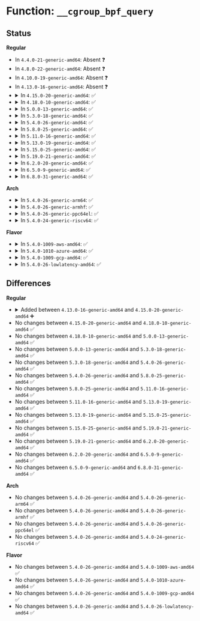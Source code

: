 # Function: <code>__cgroup_bpf_query</code>

## Status
<b>Regular</b>
<ul>
<li>
In <code>4.4.0-21-generic-amd64</code>: Absent ❓
</li>
<li>
In <code>4.8.0-22-generic-amd64</code>: Absent ❓
</li>
<li>
In <code>4.10.0-19-generic-amd64</code>: Absent ❓
</li>
<li>
In <code>4.13.0-16-generic-amd64</code>: Absent ❓
</li>
<li>
<details>
<summary>In <code>4.15.0-20-generic-amd64</code>: ✅</summary>

```c
int __cgroup_bpf_query(struct cgroup * cgrp, const union bpf_attr * attr, union bpf_attr * uattr)
```

```json
{
  "name": "__cgroup_bpf_query",
  "collision_type": "Unique Global",
  "inline_type": "No",
  "funcs": [
    {
      "addr": 18446744071580626480,
      "name": "__cgroup_bpf_query",
      "external": true,
      "loc": "kernel/bpf/cgroup.c:386",
      "file": "kernel/bpf/cgroup.c",
      "inline": "seen, unknown",
      "caller_inline": [],
      "caller_func": [
        "kernel/cgroup/cgroup.c:cgroup_bpf_query"
      ]
    }
  ],
  "symbols": [
    {
      "addr": 18446744071580626480,
      "name": "__cgroup_bpf_query",
      "section": ".text",
      "bind": "STB_GLOBAL",
      "size": 441
    }
  ]
}
```
</details>
</li>
<li>
<details>
<summary>In <code>4.18.0-10-generic-amd64</code>: ✅</summary>

```c
int __cgroup_bpf_query(struct cgroup * cgrp, const union bpf_attr * attr, union bpf_attr * uattr)
```

```json
{
  "name": "__cgroup_bpf_query",
  "collision_type": "Unique Global",
  "inline_type": "No",
  "funcs": [
    {
      "addr": 18446744071580755168,
      "name": "__cgroup_bpf_query",
      "external": true,
      "loc": "kernel/bpf/cgroup.c:385",
      "file": "kernel/bpf/cgroup.c",
      "inline": "seen, unknown",
      "caller_inline": [],
      "caller_func": [
        "kernel/cgroup/cgroup.c:cgroup_bpf_query"
      ]
    }
  ],
  "symbols": [
    {
      "addr": 18446744071580755168,
      "name": "__cgroup_bpf_query",
      "section": ".text",
      "bind": "STB_GLOBAL",
      "size": 438
    }
  ]
}
```
</details>
</li>
<li>
<details>
<summary>In <code>5.0.0-13-generic-amd64</code>: ✅</summary>

```c
int __cgroup_bpf_query(struct cgroup * cgrp, const union bpf_attr * attr, union bpf_attr * uattr)
```

```json
{
  "name": "__cgroup_bpf_query",
  "collision_type": "Unique Global",
  "inline_type": "No",
  "funcs": [
    {
      "addr": 18446744071580820080,
      "name": "__cgroup_bpf_query",
      "external": true,
      "loc": "kernel/bpf/cgroup.c:436",
      "file": "kernel/bpf/cgroup.c",
      "inline": "seen, unknown",
      "caller_inline": [],
      "caller_func": [
        "kernel/cgroup/cgroup.c:cgroup_bpf_query"
      ]
    }
  ],
  "symbols": [
    {
      "addr": 18446744071580820080,
      "name": "__cgroup_bpf_query",
      "section": ".text",
      "bind": "STB_GLOBAL",
      "size": 444
    }
  ]
}
```
</details>
</li>
<li>
<details>
<summary>In <code>5.3.0-18-generic-amd64</code>: ✅</summary>

```c
int __cgroup_bpf_query(struct cgroup * cgrp, const union bpf_attr * attr, union bpf_attr * uattr)
```

```json
{
  "name": "__cgroup_bpf_query",
  "collision_type": "Unique Global",
  "inline_type": "No",
  "funcs": [
    {
      "addr": 18446744071580914656,
      "name": "__cgroup_bpf_query",
      "external": true,
      "loc": "kernel/bpf/cgroup.c:491",
      "file": "kernel/bpf/cgroup.c",
      "inline": "seen, unknown",
      "caller_inline": [],
      "caller_func": [
        "kernel/cgroup/cgroup.c:cgroup_bpf_query"
      ]
    }
  ],
  "symbols": [
    {
      "addr": 18446744071580914656,
      "name": "__cgroup_bpf_query",
      "section": ".text",
      "bind": "STB_GLOBAL",
      "size": 444
    }
  ]
}
```
</details>
</li>
<li>
<details>
<summary>In <code>5.4.0-26-generic-amd64</code>: ✅</summary>

```c
int __cgroup_bpf_query(struct cgroup * cgrp, const union bpf_attr * attr, union bpf_attr * uattr)
```

```json
{
  "name": "__cgroup_bpf_query",
  "collision_type": "Unique Global",
  "inline_type": "No",
  "funcs": [
    {
      "addr": 18446744071580968112,
      "name": "__cgroup_bpf_query",
      "external": true,
      "loc": "kernel/bpf/cgroup.c:501",
      "file": "kernel/bpf/cgroup.c",
      "inline": "seen, unknown",
      "caller_inline": [],
      "caller_func": [
        "kernel/cgroup/cgroup.c:cgroup_bpf_query"
      ]
    }
  ],
  "symbols": [
    {
      "addr": 18446744071580968112,
      "name": "__cgroup_bpf_query",
      "section": ".text",
      "bind": "STB_GLOBAL",
      "size": 444
    }
  ]
}
```
</details>
</li>
<li>
<details>
<summary>In <code>5.8.0-25-generic-amd64</code>: ✅</summary>

```c
int __cgroup_bpf_query(struct cgroup * cgrp, const union bpf_attr * attr, union bpf_attr * uattr)
```

```json
{
  "name": "__cgroup_bpf_query",
  "collision_type": "Unique Global",
  "inline_type": "No",
  "funcs": [
    {
      "addr": 18446744071581130432,
      "name": "__cgroup_bpf_query",
      "external": true,
      "loc": "kernel/bpf/cgroup.c:701",
      "file": "kernel/bpf/cgroup.c",
      "inline": "seen, unknown",
      "caller_inline": [],
      "caller_func": [
        "kernel/cgroup/cgroup.c:cgroup_bpf_query"
      ]
    }
  ],
  "symbols": [
    {
      "addr": 18446744071581130432,
      "name": "__cgroup_bpf_query",
      "section": ".text",
      "bind": "STB_GLOBAL",
      "size": 477
    }
  ]
}
```
</details>
</li>
<li>
<details>
<summary>In <code>5.11.0-16-generic-amd64</code>: ✅</summary>

```c
int __cgroup_bpf_query(struct cgroup * cgrp, const union bpf_attr * attr, union bpf_attr * uattr)
```

```json
{
  "name": "__cgroup_bpf_query",
  "collision_type": "Unique Global",
  "inline_type": "No",
  "funcs": [
    {
      "addr": 18446744071581164464,
      "name": "__cgroup_bpf_query",
      "external": true,
      "loc": "kernel/bpf/cgroup.c:712",
      "file": "kernel/bpf/cgroup.c",
      "inline": "seen, unknown",
      "caller_inline": [],
      "caller_func": [
        "kernel/cgroup/cgroup.c:cgroup_bpf_query"
      ]
    }
  ],
  "symbols": [
    {
      "addr": 18446744071581164464,
      "name": "__cgroup_bpf_query",
      "section": ".text",
      "bind": "STB_GLOBAL",
      "size": 481
    }
  ]
}
```
</details>
</li>
<li>
<details>
<summary>In <code>5.13.0-19-generic-amd64</code>: ✅</summary>

```c
int __cgroup_bpf_query(struct cgroup * cgrp, const union bpf_attr * attr, union bpf_attr * uattr)
```

```json
{
  "name": "__cgroup_bpf_query",
  "collision_type": "Unique Global",
  "inline_type": "No",
  "funcs": [
    {
      "addr": 18446744071581181456,
      "name": "__cgroup_bpf_query",
      "external": true,
      "loc": "kernel/bpf/cgroup.c:712",
      "file": "kernel/bpf/cgroup.c",
      "inline": "seen, unknown",
      "caller_inline": [],
      "caller_func": [
        "kernel/cgroup/cgroup.c:cgroup_bpf_query"
      ]
    }
  ],
  "symbols": [
    {
      "addr": 18446744071581181456,
      "name": "__cgroup_bpf_query",
      "section": ".text",
      "bind": "STB_GLOBAL",
      "size": 482
    }
  ]
}
```
</details>
</li>
<li>
<details>
<summary>In <code>5.15.0-25-generic-amd64</code>: ✅</summary>

```c
int __cgroup_bpf_query(struct cgroup * cgrp, const union bpf_attr * attr, union bpf_attr * uattr)
```

```json
{
  "name": "__cgroup_bpf_query",
  "collision_type": "Unique Global",
  "inline_type": "No",
  "funcs": [
    {
      "addr": 18446744071581421904,
      "name": "__cgroup_bpf_query",
      "external": true,
      "loc": "kernel/bpf/cgroup.c:734",
      "file": "kernel/bpf/cgroup.c",
      "inline": "seen, unknown",
      "caller_inline": [],
      "caller_func": [
        "kernel/cgroup/cgroup.c:cgroup_bpf_query"
      ]
    }
  ],
  "symbols": [
    {
      "addr": 18446744071581421904,
      "name": "__cgroup_bpf_query",
      "section": ".text",
      "bind": "STB_GLOBAL",
      "size": 656
    }
  ]
}
```
</details>
</li>
<li>
<details>
<summary>In <code>5.19.0-21-generic-amd64</code>: ✅</summary>

```c
int __cgroup_bpf_query(struct cgroup * cgrp, const union bpf_attr * attr, union bpf_attr * uattr)
```

```json
{
  "name": "__cgroup_bpf_query",
  "collision_type": "Unique Static",
  "inline_type": "No",
  "funcs": [
    {
      "addr": 18446744071581745008,
      "name": "__cgroup_bpf_query",
      "external": false,
      "loc": "kernel/bpf/cgroup.c:848",
      "file": "kernel/bpf/cgroup.c",
      "inline": "seen, unknown",
      "caller_inline": [],
      "caller_func": [
        "kernel/bpf/cgroup.c:cgroup_bpf_prog_query"
      ]
    }
  ],
  "symbols": [
    {
      "addr": 18446744071581745008,
      "name": "__cgroup_bpf_query",
      "section": ".text",
      "bind": "STB_LOCAL",
      "size": 692
    }
  ]
}
```
</details>
</li>
<li>
<details>
<summary>In <code>6.2.0-20-generic-amd64</code>: ✅</summary>

```c
int __cgroup_bpf_query(struct cgroup * cgrp, const union bpf_attr * attr, union bpf_attr * uattr)
```

```json
{
  "name": "__cgroup_bpf_query",
  "collision_type": "Unique Static",
  "inline_type": "No",
  "funcs": [
    {
      "addr": 18446744071582154816,
      "name": "__cgroup_bpf_query",
      "external": false,
      "loc": "kernel/bpf/cgroup.c:1019",
      "file": "kernel/bpf/cgroup.c",
      "inline": "seen, unknown",
      "caller_inline": [],
      "caller_func": [
        "kernel/bpf/cgroup.c:cgroup_bpf_prog_query"
      ]
    }
  ],
  "symbols": [
    {
      "addr": 18446744071582154816,
      "name": "__cgroup_bpf_query",
      "section": ".text",
      "bind": "STB_LOCAL",
      "size": 1425
    }
  ]
}
```
</details>
</li>
<li>
<details>
<summary>In <code>6.5.0-9-generic-amd64</code>: ✅</summary>

```c
int __cgroup_bpf_query(struct cgroup * cgrp, const union bpf_attr * attr, union bpf_attr * uattr)
```

```json
{
  "name": "__cgroup_bpf_query",
  "collision_type": "Unique Static",
  "inline_type": "No",
  "funcs": [
    {
      "addr": 18446744071582352304,
      "name": "__cgroup_bpf_query",
      "external": false,
      "loc": "kernel/bpf/cgroup.c:1019",
      "file": "kernel/bpf/cgroup.c",
      "inline": "seen, unknown",
      "caller_inline": [],
      "caller_func": [
        "kernel/bpf/cgroup.c:cgroup_bpf_prog_query"
      ]
    }
  ],
  "symbols": [
    {
      "addr": 18446744071582352304,
      "name": "__cgroup_bpf_query",
      "section": ".text",
      "bind": "STB_LOCAL",
      "size": 1409
    }
  ]
}
```
</details>
</li>
<li>
<details>
<summary>In <code>6.8.0-31-generic-amd64</code>: ✅</summary>

```c
int __cgroup_bpf_query(struct cgroup * cgrp, const union bpf_attr * attr, union bpf_attr * uattr)
```

```json
{
  "name": "__cgroup_bpf_query",
  "collision_type": "Unique Static",
  "inline_type": "No",
  "funcs": [
    {
      "addr": 18446744071582519088,
      "name": "__cgroup_bpf_query",
      "external": false,
      "loc": "kernel/bpf/cgroup.c:1020",
      "file": "kernel/bpf/cgroup.c",
      "inline": "seen, unknown",
      "caller_inline": [],
      "caller_func": [
        "kernel/bpf/cgroup.c:cgroup_bpf_prog_query"
      ]
    }
  ],
  "symbols": [
    {
      "addr": 18446744071582519088,
      "name": "__cgroup_bpf_query",
      "section": ".text",
      "bind": "STB_LOCAL",
      "size": 1409
    }
  ]
}
```
</details>
</li>
</ul>
<b>Arch</b>
<ul>
<li>
<details>
<summary>In <code>5.4.0-26-generic-arm64</code>: ✅</summary>

```c
int __cgroup_bpf_query(struct cgroup * cgrp, const union bpf_attr * attr, union bpf_attr * uattr)
```

```json
{
  "name": "__cgroup_bpf_query",
  "collision_type": "Unique Global",
  "inline_type": "No",
  "funcs": [
    {
      "addr": 18446603336492316512,
      "name": "__cgroup_bpf_query",
      "external": true,
      "loc": "kernel/bpf/cgroup.c:501",
      "file": "kernel/bpf/cgroup.c",
      "inline": "seen, unknown",
      "caller_inline": [],
      "caller_func": [
        "kernel/cgroup/cgroup.c:cgroup_bpf_query"
      ]
    }
  ],
  "symbols": [
    {
      "addr": 18446603336492316512,
      "name": "__cgroup_bpf_query",
      "section": ".text",
      "bind": "STB_GLOBAL",
      "size": 1304
    }
  ]
}
```
</details>
</li>
<li>
<details>
<summary>In <code>5.4.0-26-generic-armhf</code>: ✅</summary>

```c
int __cgroup_bpf_query(struct cgroup * cgrp, const union bpf_attr * attr, union bpf_attr * uattr)
```

```json
{
  "name": "__cgroup_bpf_query",
  "collision_type": "Unique Global",
  "inline_type": "No",
  "funcs": [
    {
      "addr": 3226202296,
      "name": "__cgroup_bpf_query",
      "external": true,
      "loc": "kernel/bpf/cgroup.c:501",
      "file": "kernel/bpf/cgroup.c",
      "inline": "seen, unknown",
      "caller_inline": [],
      "caller_func": [
        "kernel/cgroup/cgroup.c:cgroup_bpf_query"
      ]
    }
  ],
  "symbols": [
    {
      "addr": 3226202296,
      "name": "__cgroup_bpf_query",
      "section": ".text",
      "bind": "STB_GLOBAL",
      "size": 712
    }
  ]
}
```
</details>
</li>
<li>
<details>
<summary>In <code>5.4.0-26-generic-ppc64el</code>: ✅</summary>

```c
int __cgroup_bpf_query(struct cgroup * cgrp, const union bpf_attr * attr, union bpf_attr * uattr)
```

```json
{
  "name": "__cgroup_bpf_query",
  "collision_type": "Unique Global",
  "inline_type": "No",
  "funcs": [
    {
      "addr": 13835058055285556704,
      "name": "__cgroup_bpf_query",
      "external": true,
      "loc": "kernel/bpf/cgroup.c:501",
      "file": "kernel/bpf/cgroup.c",
      "inline": "seen, unknown",
      "caller_inline": [],
      "caller_func": [
        "kernel/cgroup/cgroup.c:cgroup_bpf_query"
      ]
    }
  ],
  "symbols": [
    {
      "addr": 13835058055285556704,
      "name": "__cgroup_bpf_query",
      "section": ".text",
      "bind": "STB_GLOBAL",
      "size": 636
    }
  ]
}
```
</details>
</li>
<li>
<details>
<summary>In <code>5.4.0-24-generic-riscv64</code>: ✅</summary>

```c
int __cgroup_bpf_query(struct cgroup * cgrp, const union bpf_attr * attr, union bpf_attr * uattr)
```

```json
{
  "name": "__cgroup_bpf_query",
  "collision_type": "Unique Global",
  "inline_type": "No",
  "funcs": [
    {
      "addr": 18446743936272443334,
      "name": "__cgroup_bpf_query",
      "external": true,
      "loc": "kernel/bpf/cgroup.c:501",
      "file": "kernel/bpf/cgroup.c",
      "inline": "seen, unknown",
      "caller_inline": [],
      "caller_func": [
        "kernel/cgroup/cgroup.c:cgroup_bpf_query"
      ]
    }
  ],
  "symbols": [
    {
      "addr": 18446743936272443334,
      "name": "__cgroup_bpf_query",
      "section": ".text",
      "bind": "STB_GLOBAL",
      "size": 342
    }
  ]
}
```
</details>
</li>
</ul>
<b>Flavor</b>
<ul>
<li>
<details>
<summary>In <code>5.4.0-1009-aws-amd64</code>: ✅</summary>

```c
int __cgroup_bpf_query(struct cgroup * cgrp, const union bpf_attr * attr, union bpf_attr * uattr)
```

```json
{
  "name": "__cgroup_bpf_query",
  "collision_type": "Unique Global",
  "inline_type": "No",
  "funcs": [
    {
      "addr": 18446744071580936912,
      "name": "__cgroup_bpf_query",
      "external": true,
      "loc": "kernel/bpf/cgroup.c:501",
      "file": "kernel/bpf/cgroup.c",
      "inline": "seen, unknown",
      "caller_inline": [],
      "caller_func": [
        "kernel/cgroup/cgroup.c:cgroup_bpf_query"
      ]
    }
  ],
  "symbols": [
    {
      "addr": 18446744071580936912,
      "name": "__cgroup_bpf_query",
      "section": ".text",
      "bind": "STB_GLOBAL",
      "size": 444
    }
  ]
}
```
</details>
</li>
<li>
<details>
<summary>In <code>5.4.0-1010-azure-amd64</code>: ✅</summary>

```c
int __cgroup_bpf_query(struct cgroup * cgrp, const union bpf_attr * attr, union bpf_attr * uattr)
```

```json
{
  "name": "__cgroup_bpf_query",
  "collision_type": "Unique Global",
  "inline_type": "No",
  "funcs": [
    {
      "addr": 18446744071580882976,
      "name": "__cgroup_bpf_query",
      "external": true,
      "loc": "kernel/bpf/cgroup.c:501",
      "file": "kernel/bpf/cgroup.c",
      "inline": "seen, unknown",
      "caller_inline": [],
      "caller_func": [
        "kernel/cgroup/cgroup.c:cgroup_bpf_query"
      ]
    }
  ],
  "symbols": [
    {
      "addr": 18446744071580882976,
      "name": "__cgroup_bpf_query",
      "section": ".text",
      "bind": "STB_GLOBAL",
      "size": 444
    }
  ]
}
```
</details>
</li>
<li>
<details>
<summary>In <code>5.4.0-1009-gcp-amd64</code>: ✅</summary>

```c
int __cgroup_bpf_query(struct cgroup * cgrp, const union bpf_attr * attr, union bpf_attr * uattr)
```

```json
{
  "name": "__cgroup_bpf_query",
  "collision_type": "Unique Global",
  "inline_type": "No",
  "funcs": [
    {
      "addr": 18446744071580928160,
      "name": "__cgroup_bpf_query",
      "external": true,
      "loc": "kernel/bpf/cgroup.c:501",
      "file": "kernel/bpf/cgroup.c",
      "inline": "seen, unknown",
      "caller_inline": [],
      "caller_func": [
        "kernel/cgroup/cgroup.c:cgroup_bpf_query"
      ]
    }
  ],
  "symbols": [
    {
      "addr": 18446744071580928160,
      "name": "__cgroup_bpf_query",
      "section": ".text",
      "bind": "STB_GLOBAL",
      "size": 444
    }
  ]
}
```
</details>
</li>
<li>
<details>
<summary>In <code>5.4.0-26-lowlatency-amd64</code>: ✅</summary>

```c
int __cgroup_bpf_query(struct cgroup * cgrp, const union bpf_attr * attr, union bpf_attr * uattr)
```

```json
{
  "name": "__cgroup_bpf_query",
  "collision_type": "Unique Global",
  "inline_type": "No",
  "funcs": [
    {
      "addr": 18446744071580988688,
      "name": "__cgroup_bpf_query",
      "external": true,
      "loc": "kernel/bpf/cgroup.c:501",
      "file": "kernel/bpf/cgroup.c",
      "inline": "seen, unknown",
      "caller_inline": [],
      "caller_func": [
        "kernel/cgroup/cgroup.c:cgroup_bpf_query"
      ]
    }
  ],
  "symbols": [
    {
      "addr": 18446744071580988688,
      "name": "__cgroup_bpf_query",
      "section": ".text",
      "bind": "STB_GLOBAL",
      "size": 444
    }
  ]
}
```
</details>
</li>
</ul>

## Differences
<b>Regular</b>
<ul>
<li>
<details>
<summary>Added between <code>4.13.0-16-generic-amd64</code> and <code>4.15.0-20-generic-amd64</code> ➕</summary>

```c
int __cgroup_bpf_query(struct cgroup * cgrp, const union bpf_attr * attr, union bpf_attr * uattr)
```
</details>
</li>
<li>
No changes between <code>4.15.0-20-generic-amd64</code> and <code>4.18.0-10-generic-amd64</code> ✅
</li>
<li>
No changes between <code>4.18.0-10-generic-amd64</code> and <code>5.0.0-13-generic-amd64</code> ✅
</li>
<li>
No changes between <code>5.0.0-13-generic-amd64</code> and <code>5.3.0-18-generic-amd64</code> ✅
</li>
<li>
No changes between <code>5.3.0-18-generic-amd64</code> and <code>5.4.0-26-generic-amd64</code> ✅
</li>
<li>
No changes between <code>5.4.0-26-generic-amd64</code> and <code>5.8.0-25-generic-amd64</code> ✅
</li>
<li>
No changes between <code>5.8.0-25-generic-amd64</code> and <code>5.11.0-16-generic-amd64</code> ✅
</li>
<li>
No changes between <code>5.11.0-16-generic-amd64</code> and <code>5.13.0-19-generic-amd64</code> ✅
</li>
<li>
No changes between <code>5.13.0-19-generic-amd64</code> and <code>5.15.0-25-generic-amd64</code> ✅
</li>
<li>
No changes between <code>5.15.0-25-generic-amd64</code> and <code>5.19.0-21-generic-amd64</code> ✅
</li>
<li>
No changes between <code>5.19.0-21-generic-amd64</code> and <code>6.2.0-20-generic-amd64</code> ✅
</li>
<li>
No changes between <code>6.2.0-20-generic-amd64</code> and <code>6.5.0-9-generic-amd64</code> ✅
</li>
<li>
No changes between <code>6.5.0-9-generic-amd64</code> and <code>6.8.0-31-generic-amd64</code> ✅
</li>
</ul>
<b>Arch</b>
<ul>
<li>
No changes between <code>5.4.0-26-generic-amd64</code> and <code>5.4.0-26-generic-arm64</code> ✅
</li>
<li>
No changes between <code>5.4.0-26-generic-amd64</code> and <code>5.4.0-26-generic-armhf</code> ✅
</li>
<li>
No changes between <code>5.4.0-26-generic-amd64</code> and <code>5.4.0-26-generic-ppc64el</code> ✅
</li>
<li>
No changes between <code>5.4.0-26-generic-amd64</code> and <code>5.4.0-24-generic-riscv64</code> ✅
</li>
</ul>
<b>Flavor</b>
<ul>
<li>
No changes between <code>5.4.0-26-generic-amd64</code> and <code>5.4.0-1009-aws-amd64</code> ✅
</li>
<li>
No changes between <code>5.4.0-26-generic-amd64</code> and <code>5.4.0-1010-azure-amd64</code> ✅
</li>
<li>
No changes between <code>5.4.0-26-generic-amd64</code> and <code>5.4.0-1009-gcp-amd64</code> ✅
</li>
<li>
No changes between <code>5.4.0-26-generic-amd64</code> and <code>5.4.0-26-lowlatency-amd64</code> ✅
</li>
</ul>

